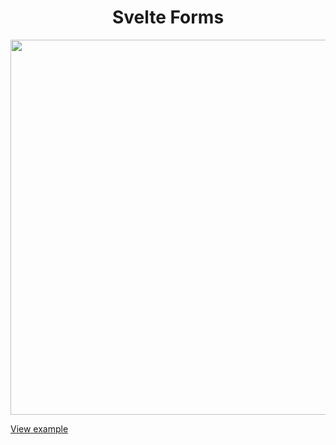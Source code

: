 <h1 align=center>Svelte Forms</h1>

<div align="center"><img width="600" src="https://user-images.githubusercontent.com/61319150/168218071-d7511c04-160c-455c-9563-e52608fee26c.png" align=center/></div>

[View example](https://svelte.dev/repl/471b8090756045bd921486c1b664bf58?version=3.48.0)
